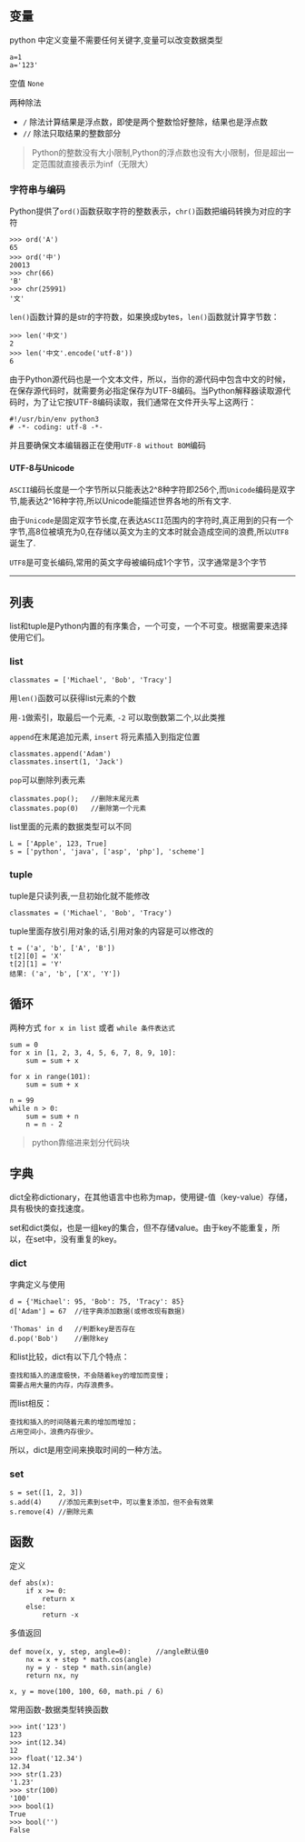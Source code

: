 ## 变量
python 中定义变量不需要任何关键字,变量可以改变数据类型

	a=1
	a='123'

空值 `None`
 
两种除法

* `/` 除法计算结果是浮点数，即使是两个整数恰好整除，结果也是浮点数
* `//` 除法只取结果的整数部分

	
> Python的整数没有大小限制,Python的浮点数也没有大小限制，但是超出一定范围就直接表示为inf（无限大）


### 字符串与编码
Python提供了`ord()`函数获取字符的整数表示，`chr()`函数把编码转换为对应的字符
	
	>>> ord('A')
	65
	>>> ord('中')
	20013
	>>> chr(66)
	'B'
	>>> chr(25991)
	'文'

`len()`函数计算的是str的字符数，如果换成bytes，`len()`函数就计算字节数：
	
	>>> len('中文')
	2
	>>> len('中文'.encode('utf-8'))
	6

由于Python源代码也是一个文本文件，所以，当你的源代码中包含中文的时候，在保存源代码时，就需要务必指定保存为UTF-8编码。当Python解释器读取源代码时，为了让它按UTF-8编码读取，我们通常在文件开头写上这两行：

	#!/usr/bin/env python3
	# -*- coding: utf-8 -*-
并且要确保文本编辑器正在使用`UTF-8 without BOM`编码

#### UTF-8与Unicode
`ASCII`编码长度是一个字节所以只能表达2^8种字符即256个,而`Unicode`编码是双字节,能表达2^16种字符,所以Unicode能描述世界各地的所有文字.

由于`Unicode`是固定双字节长度,在表达`ASCII`范围内的字符时,真正用到的只有一个字节,高8位被填充为0,在存储以英文为主的文本时就会造成空间的浪费,所以`UTF8`诞生了.

`UTF8`是可变长编码,常用的英文字母被编码成1个字节，汉字通常是3个字节


----------


## 列表
list和tuple是Python内置的有序集合，一个可变，一个不可变。根据需要来选择使用它们。
### list

	classmates = ['Michael', 'Bob', 'Tracy']

用`len()`函数可以获得list元素的个数

用`-1`做索引，取最后一个元素, `-2` 可以取倒数第二个,以此类推

`append`在末尾追加元素, `insert` 将元素插入到指定位置

	classmates.append('Adam')
	classmates.insert(1, 'Jack')

`pop`可以删除列表元素

	classmates.pop(); 	//删除末尾元素
	classmates.pop(0)	//删除第一个元素

list里面的元素的数据类型可以不同

    L = ['Apple', 123, True]
    s = ['python', 'java', ['asp', 'php'], 'scheme']

### tuple
tuple是只读列表,一旦初始化就不能修改

	classmates = ('Michael', 'Bob', 'Tracy')

tuple里面存放引用对象的话,引用对象的内容是可以修改的

	t = ('a', 'b', ['A', 'B'])
	t[2][0] = 'X'
	t[2][1] = 'Y'
	结果: ('a', 'b', ['X', 'Y'])

## 循环
两种方式 `for x in list` 或者 `while 条件表达式`

	sum = 0
	for x in [1, 2, 3, 4, 5, 6, 7, 8, 9, 10]:
	    sum = sum + x

	for x in range(101):
    	sum = sum + x

	n = 99
	while n > 0:
	    sum = sum + n
	    n = n - 2


> python靠缩进来划分代码块

## 字典
dict全称dictionary，在其他语言中也称为map，使用键-值（key-value）存储，具有极快的查找速度。

set和dict类似，也是一组key的集合，但不存储value。由于key不能重复，所以，在set中，没有重复的key。

### dict
字典定义与使用

	d = {'Michael': 95, 'Bob': 75, 'Tracy': 85}
	d['Adam'] = 67	//往字典添加数据(或修改现有数据)
	
	'Thomas' in d	//判断key是否存在
	d.pop('Bob')	//删除key

和list比较，dict有以下几个特点：

    查找和插入的速度极快，不会随着key的增加而变慢；
    需要占用大量的内存，内存浪费多。

而list相反：

    查找和插入的时间随着元素的增加而增加；
    占用空间小，浪费内存很少。

所以，dict是用空间来换取时间的一种方法。

### set 

	s = set([1, 2, 3])
	s.add(4)	//添加元素到set中，可以重复添加，但不会有效果
	s.remove(4)	//删除元素
	

## 函数 
定义

	def abs(x):
	    if x >= 0:
	        return x
	    else:
	        return -x

多值返回

	def move(x, y, step, angle=0):		//angle默认值0
	    nx = x + step * math.cos(angle)
	    ny = y - step * math.sin(angle)
	    return nx, ny

	x, y = move(100, 100, 60, math.pi / 6)

常用函数-数据类型转换函数

	>>> int('123')
	123
	>>> int(12.34)
	12
	>>> float('12.34')
	12.34
	>>> str(1.23)
	'1.23'
	>>> str(100)
	'100'
	>>> bool(1)
	True
	>>> bool('')
	False
